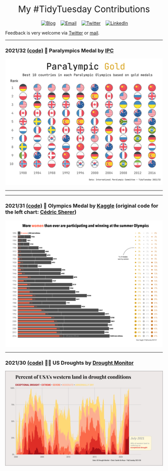 <h1 style="font-weight:normal" align="center">
  &nbsp;My #TidyTuesday Contributions&nbsp;
</h1>

<div align="center">

&nbsp;&nbsp;&nbsp;
<a href="https://daniloderosa.com"><img border="0" alt="Blog" src="https://assets.dryicons.com/uploads/icon/svg/4926/home.svg" width="40" height="40"></a>&nbsp;&nbsp;&nbsp;
<a href="mailto:danilo.derosa.dd@gmail.com"><img border="0" alt="Email" src="https://assets.dryicons.com/uploads/icon/svg/8007/c804652c-fae4-43d7-b539-187d6a408254.svg" width="40" height="40"></a>&nbsp;&nbsp;&nbsp;
<a href="https://twitter.com/DaniloDeRosa96"><img border="0" alt="Twitter" src="https://assets.dryicons.com/uploads/icon/svg/8385/c23f7ffc-ca8d-4246-8978-ce9f6d5bcc99.svg" width="40" height="40"></a>&nbsp;&nbsp;&nbsp;
<a href="https://www.linkedin.com/in/danilo-derosa/"><img border="0" alt="LinkedIn" src="https://assets.dryicons.com/uploads/icon/svg/8337/a347cd89-1662-4421-be90-58e5e8004eae.svg" width="40" height="40"></a>&nbsp;&nbsp;&nbsp;

</div>

Feedback is very welcome via [Twitter](https://twitter.com/DaniloDeRosa96) or [mail](mailto:danilo.derosa.dd@gmail.com).

***

### 2021/32 [(code)](https://github.com/daniloderosa/TidyTuesday/blob/main/R/2021_32.Rmd)&nbsp;🏅 Paralympics Medal by [IPC](https://www.paralympic.org/feature/1964-1988-it-was-all-about-zipora-rubin-rosenbaum-s-dominance)

![./plots/2021_32//2021_ParalympicMedals.png](https://raw.githubusercontent.com/daniloderosa/TidyTuesday/main/plots/2021_32/2021_ParalympicMedals.png)

***

***

### 2021/31 [(code)](https://github.com/daniloderosa/TidyTuesday/blob/main/R/2021_31.Rmd)&nbsp;🏅 Olympics Medal by [Kaggle](https://www.kaggle.com/heesoo37/120-years-of-olympic-history-athletes-and-results) (original code for the left chart: [Cédric Sherer](https://github.com/Z3tt/TidyTuesday/tree/master/plots/2021_27))

![./plots/2021_31/2021_OlympicMedals.png](https://raw.githubusercontent.com/daniloderosa/TidyTuesday/main/plots/2021_31/2021_OlympicMedals.png)

***

### 2021/30 [(code)](https://github.com/daniloderosa/TidyTuesday/blob/main/R/2021_30.Rmd)&nbsp;👩‍🚒 US Droughts by [Drought Monitor](https://droughtmonitor.unl.edu/DmData/DataDownload.aspx)

![./plots/2021_30/2021_30_Droughts.png](https://raw.githubusercontent.com/daniloderosa/TidyTuesday/main/plots/2021_30/2021_30_Droughts.png)
